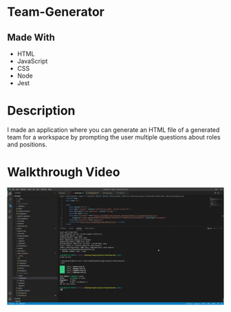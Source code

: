 # Team-Generator

## Made With
  * HTML
  * JavaScript
  * CSS
  * Node
  * Jest

# Description
I made an application where you can generate an HTML file of a generated team for a workspace by prompting the user multiple questions about roles and positions.

# Walkthrough Video

![](./gif/Team-generator-app-video.gif)